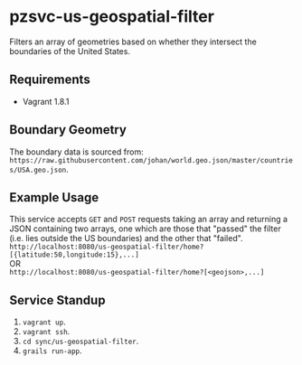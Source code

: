 # pzsvc-us-geospatial-filter
Filters an array of geometries based on whether they intersect the boundaries of the United States. 


## Requirements
* Vagrant 1.8.1

## Boundary Geometry
The boundary data is sourced from: `https://raw.githubusercontent.com/johan/world.geo.json/master/countries/USA.geo.json`.


## Example Usage
This service accepts `GET` and `POST` requests taking an array and returning a JSON containing two arrays, one which are those that "passed" the filter (i.e. lies outside the US boundaries) and the other that "failed". <br>
`http://localhost:8080/us-geospatial-filter/home?[{latitude:50,longitude:15},...]` 
<br> OR <br>
`http://localhost:8080/us-geospatial-filter/home?[<geojson>,...]`


## Service Standup
1. `vagrant up`.
2. `vagrant ssh`.
3. `cd sync/us-geospatial-filter`.
4. `grails run-app`.

